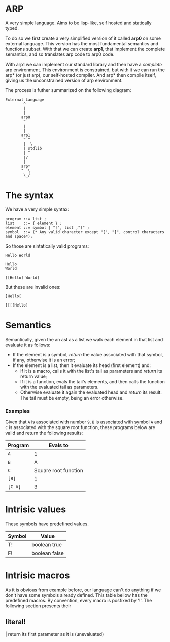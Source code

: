 ARP
===

A very simple language. Aims to be lisp-like, self hosted and statically typed.

To do so we first create a very simplified version of it called **arp0** on some
external language. This version has the most fundamental semantics and functions
subset. With that we can create **arp1**, that implement the complete semantics,
and so translates arp code to arp0 code.

With arp1 we can implement our standard library and then have a *complete* arp
environment. This environment is constrained, but with it we can run the arp*
(or just arp), our self-hosted compiler. And arp* then compile itself,
giving us the unconstrained version of arp environment.

The process is futher summarized on the following diagram:

```
External Language
        ^
        |
        |
       arp0
        ^
        |
        |
       arp1
        ^ ^
        |  \
        | stdlib
        | ^
        |/
        |  
       arp*
       ^  \
        \_/  
```

The syntax
==========

We have a very simple syntax:

```
program ::= list ;
list    ::= { element } ;
element ::= symbol | "[", list ,"]" ;
symbol  ::= (* Any valid character except "[", "]", control characters and space*);
```

So those are sintatically valid programs:

```
Hello World
```

```
Hello
World
```

```
[[Hello] World]
```

But these are invalid ones:

```
]Hello[
```

```
[[[[Hello]
```

Semantics
=========
Semantically, given the an ast as a list we walk each element in that list and
evaluate it as follows:

- If the element is a symbol, *return* the value associated with that
  symbol, if any, otherwise it is an error;
- If the element is a list, then it evaluate its head (first element) and:
    - If it is a macro, calls it with the list's tail as parameters and *return*
      its return value;
    - If it is a function, evals the tail's elements, and then calls the
      function with the evaluated tail as parameters.
    - Otherwise evaluate it again the evaluated head and *return* its result. The
      tail must be empty, being an error otherwise.

### Examples

Given that `A` is associated with number `9`, `B` is
associated with symbol `A` and `C` is associated with the square root function,
these programs below are valid and return the following results:

Program | Evals to
------- | --------------------
 `A`    | 1
 `B`    | A
 `C`    | Square root function
 `[B]`  | 1
 `[C A]`| 3

Intrisic values
===============

These symbols have predefined values.

Symbol  | Value
------- | ----------------
 T!     | boolean true
 F!     | boolean false

Intrisic macros
===============

As it is obvious from example before, our language can't do anything if we don't
have some symbols already defined. This table bellow has the predefined macros.
By convention, every macro is posfixed by '!'. The following section presents
their

literal!
--------

 | return its first parameter as it is (unevaluated)
